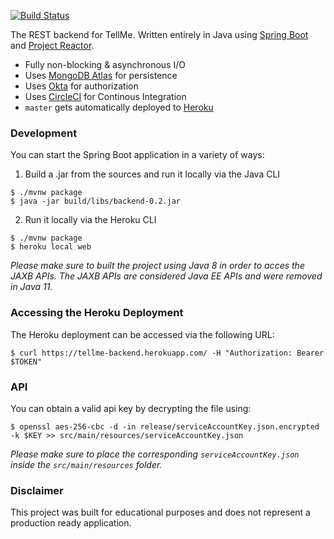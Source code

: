 [![Build Status](https://img.shields.io/circleci/build/github/itsandreramon/TellMe-Backend?token=925c8971ba4c49e3bde6365d720689b70d48a965)](https://circleci.com/gh/itsandreramon/TellMe-Backend)

The REST backend for TellMe. Written entirely in Java using [Spring Boot](https://github.com/spring-projects/spring-boot) and [Project Reactor](https://github.com/reactor/reactor-core).

- Fully non-blocking & asynchronous I/O
- Uses [MongoDB Atlas](https://www.mongodb.com/cloud/atlas) for persistence
- Uses [Okta](https://www.okta.com/) for authorization
- Uses [CircleCI](https://circleci.com/) for Continous Integration
- ```master``` gets automatically deployed to [Heroku](https://www.heroku.com/)

### Development
You can start the Spring Boot application in a variety of ways:

1. Build a .jar from the sources and run it locally via the Java CLI
```
$ ./mvnw package
$ java -jar build/libs/backend-0.2.jar
```

2. Run it locally via the Heroku CLI
```
$ ./mvnw package
$ heroku local web
```
*Please make sure to built the project using Java 8 in order to acces the JAXB APIs. The JAXB APIs are considered Java EE APIs and were removed in Java 11.*

### Accessing the Heroku Deployment
The Heroku deployment can be accessed via the following URL:
```
$ curl https://tellme-backend.herokuapp.com/ -H "Authorization: Bearer $TOKEN"
```

### API
You can obtain a valid api key by decrypting the file using:
```
$ openssl aes-256-cbc -d -in release/serviceAccountKey.json.encrypted -k $KEY >> src/main/resources/serviceAccountKey.json
```

*Please make sure to place the corresponding ```serviceAccountKey.json``` inside the ```src/main/resources``` folder.*

### Disclaimer
This project was built for educational purposes and does not represent a production ready application.
